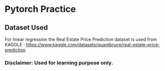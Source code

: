 # Pytorch Practice
## Dataset Used
For linear regression the Real Estate Price Prediction dataset is used from KAGGLE : https://www.kaggle.com/datasets/quantbruce/real-estate-price-prediction

### Disclaimer: Used for learning purpose only. 